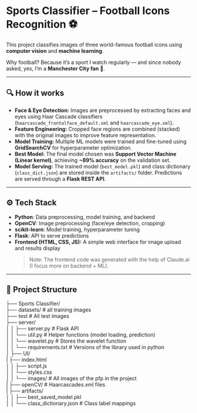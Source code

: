 # Sports Classifier – Football Icons Recognition ⚽  

This project classifies images of three world-famous football icons using **computer vision** and **machine learning**.  

Why football? Because it’s a sport I watch regularly — and since nobody asked, yes, I’m a **Manchester City fan** 💙.  

---

## 🔍 How it works
- **Face & Eye Detection:** Images are preprocessed by extracting faces and eyes using Haar Cascade classifiers (`haarcascade_frontalface_default.xml` and `haarcascade_eye.xml`).  
- **Feature Engineering:** Cropped face regions are combined (stacked) with the original images to improve feature representation.  
- **Model Training:** Multiple ML models were trained and fine-tuned using **GridSearchCV** for hyperparameter optimization.  
- **Best Model:** The final model chosen was **Support Vector Machine (Linear kernel)**, achieving **~89% accuracy** on the validation set.  
- **Model Serving:** The trained model (`best_model.pkl`) and class dictionary (`class_dict.json`) are stored inside the `artifacts/` folder. Predictions are served through a **Flask REST API**.  

---

## ⚙️ Tech Stack
- **Python**: Data preprocessing, model training, and backend  
- **OpenCV**: Image preprocessing (face/eye detection, cropping)  
- **scikit-learn**: Model training, hyperparameter tuning  
- **Flask**: API to serve predictions  
- **Frontend (HTML, CSS, JS):** A simple web interface for image upload and results display  
  > Note: The frontend code was generated with the help of Claude.ai (I focus more on backend + ML).  

---

## 📂 Project Structure
├── Sports Classifier/<br>
├── datasets/ # all training images<br>
├── test # All test images<br>
├── server/<br>
│ │   ├── server.py # Flask API<br>
│ │   └── util.py # Helper functions (model loading, prediction)<br>
│ │   └── wavelet.py # Stores the wavelet function<br>
│ │   └── requirements.txt # Versions of the library used in python<br>
│ ├── UI/<br>
| ├── index.html<br>
│ │   ├── script.js<br>
│ │   └── styles.css<br>
│ │   └── images/ # All images of the pfp in the project<br>
| ├── openCV/ # Haarcascades.xml files<br>
| ├── artifacts/ <br>
│ │   ├── best_saved_model.pkl<br>
│ │   └── class_dictionary.json # Class label mappings<br>

